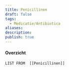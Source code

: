 ```yaml
---
title: Penicillinen
draft: false
tags:
  - Medicatie/Antibiotica
aliases: 
description: 
publish: true
---
```



#### Overzicht

```dataview
LIST FROM  [[Penicillinen]]



```

